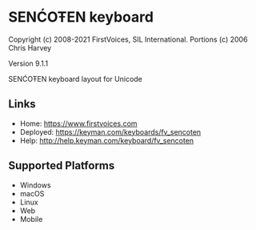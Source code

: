 SENĆOŦEN keyboard
======================

Copyright (c) 2008-2021 FirstVoices, SIL International. Portions (c) 2006 Chris Harvey

Version 9.1.1

SENĆOŦEN keyboard layout for Unicode

Links
-----

 * Home:     <https://www.firstvoices.com>
 * Deployed: <https://keyman.com/keyboards/fv_sencoten>
 * Help:     <http://help.keyman.com/keyboard/fv_sencoten>
 
Supported Platforms
-------------------

 * Windows
 * macOS
 * Linux
 * Web
 * Mobile
